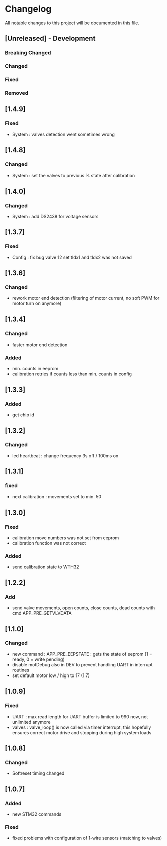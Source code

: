 # Changelog
All notable changes to this project will be documented in this file.

## [Unreleased] - Development

### Breaking Changed

### Changed

### Fixed

### Removed

## [1.4.9]
### Fixed
- System :     valves detection went sometimes wrong

## [1.4.8]
### Changed
- System :      set the valves to previous % state after calibration

## [1.4.0]
### Changed
- System :      add DS2438 for voltage sensors

## [1.3.7]
### Fixed
- Config :      fix bug valve 12 set tIdx1 and tIdx2 was not saved

## [1.3.6]
### Changed
- rework motor end detection (filtering of motor current, no soft PWM for motor turn on anymore)

## [1.3.4]
### Changed
- faster motor end detection
### Added
- min. counts in eeprom
- calibration retries if counts less than min. counts in config

## [1.3.3]
### Added
- get chip id

## [1.3.2]
### Changed
- led heartbeat : change frequency 3s off / 100ms on

## [1.3.1]
### fixed
- next calibration : movements set to min. 50

## [1.3.0]
### Fixed
- calibration move numbers was not set from eeprom
- calibration function was not correct
### Added
- send calibration state to WTH32

## [1.2.2]
### Add
- send valve movements, open counts, close counts, dead counts with cmd APP_PRE_GETVLVDATA

## [1.1.0]
### Changed
- new command : APP_PRE_EEPSTATE : gets the state of eeprom (1 = ready, 0 = write pending)
- disable motDebug also in DEV to prevent handling UART in interrupt routines
- set default motor low / high to 17 (1.7) 

## [1.0.9]
### Fixed
- UART : max read length for UART buffer is limited to 990 now, not unlimited anymore
- valves : valve_loop() is now called via timer interrupt, this hopefully ensures correct motor drive and stopping during high system loads

## [1.0.8]
### Changed
- Softreset timing changed

## [1.0.7] 
### Added
- new STM32 commands

### Fixed
- fixed problems with configuration of 1-wire sensors (matching to valves) 
